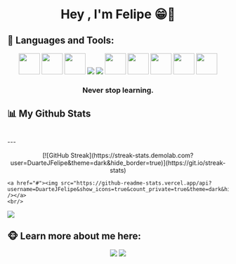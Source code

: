 <h1 align="center">Hey , I'm Felipe 😁👋</h1>

## 🤖 Languages and Tools:

<p align="center"> 
    <a href="#"><img src="https://img.icons8.com/color/48/000000/html-5.png" width="48px"/></a>
    <img src="https://img.icons8.com/color/48/000000/css3.png" width="48px"/>
    <img src="https://img.icons8.com/color/48/000000/tailwind_css.png" width="48px"/>
    <img src="https://img.icons8.com/color/48/000000/javascript.png"/>
    <img src="https://img.icons8.com/ios-filled/50/000000/php-logo.png"/>
    <img src="https://img.icons8.com/fluency/344/000000/laravel.png" width="48px"/>
    <img src="https://img.icons8.com/fluent/50/000000/mysql-logo.png" width="48px"/>
    <img src="https://img.icons8.com/color/48/000000/git.png" width="48px"/>
    <img src="https://img.icons8.com/color/512/java-coffee-cup-logo.png" width="48px"/>
    <img src="https://img.icons8.com/fluency/512/android-os.png" width="48px"/>
    <h3 class="toolsh3" align="center">Never stop learning.</h3></p>
    
## 📊 My Github Stats

  <br/>
  ---
  <p align="center">
     [![GitHub Streak](https://streak-stats.demolab.com?user=DuarteJFelipe&theme=dark&hide_border=true)](https://git.io/streak-stats)
      
    <a href="#"><img src="https://github-readme-stats.vercel.app/api?username=DuarteJFelipe&show_icons=true&count_private=true&theme=dark&hide_border=true&bg_color=0D1117" /></a>
    <br/>
  <a href="#"><img src="https://github-readme-stats.vercel.app/api/top-langs/?username=DuarteJFelipe&langs_count=8&count_private=true&layout=compact&theme=dark&hide_border=true&bg_color=0D1117" /></a>


## 🐵 Learn more about me here:
<p align="center">
    <a href = "https://www.linkedin.com/in/felipe-duarte-b8bb3324a/" target="_blank"><img src="https://img.icons8.com/fluent/48/000000/linkedin.png"/></a>
    <a href = "https://twitter.com/DuarteJFelipe" target="_blank"><img src="https://img.icons8.com/fluent/48/000000/twitter.png"/></a>
    <p>
